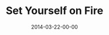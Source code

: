 ---
layout: message
category: message
series: "How to Change the World"
title: "Set Yourself on Fire"
date: 2014-03-22-00-00
message_id: 856
audio: "http://s3.amazonaws.com/crossroads-media/media/legacy/mp3/htctw_01.mp3"
audio-duration: ":"
program: "http://s3.amazonaws.com/crossroads-media/media/legacy/documents/03_22-23_14Program_LO.pdf"
description: "We're talking about setting ourselves on fire."
video: "https://s3.amazonaws.com/crossroadsvideomessages/htctw_01.mp4"
video-duration: ":"
video-image: "http://s3.amazonaws.com/crossroads-media/images/legacy/content/HowToChangeWorld_90x90.jpg"
explicit: false
---